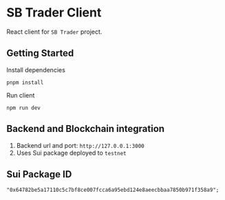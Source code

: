 # SB Trader Client

React client for `SB Trader` project.

## Getting Started

Install dependencies
```
pnpm install
```

Run client
```
npm run dev
```

## Backend and Blockchain integration

1. Backend url and port: `http://127.0.0.1:3000`
2. Uses Sui package deployed to `testnet`

## Sui Package ID
```
"0x64782be5a17110c5c7bf8ce007fcca6a95ebd124e8aeecbbaa7850b971f358a9";
```